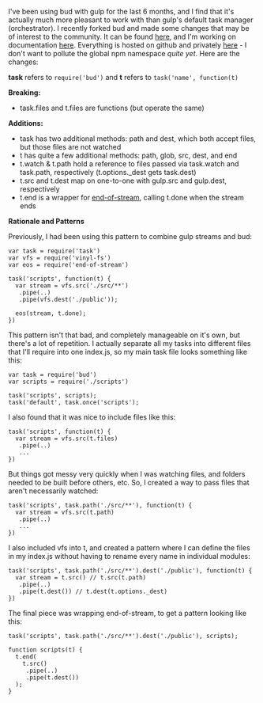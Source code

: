 I've been using bud with gulp for the last 6 months, and I find that it's actually much more pleasant to work with than gulp's default task manager (orchestrator). I recently forked bud and made some changes that may be of interest to the community. It can be found [here](https://github.com/RnbWd/bud), and I'm working on documentation [here](https://github.com/RnbWd/gulp-bud). Everything is hosted on github and privately [here](https://nasync.com) - I don't want to pollute the global npm namespace *quite yet*. Here are the changes: 

**task** refers to `require('bud')` and **t** refers to `task('name', function(t)`

**Breaking:**

- task.files and t.files are functions (but operate the same)

**Additions:**

- task has two additional methods: path and dest, which both accept files, but those files are not watched
- t has quite a few additional methods: path, glob, src, dest, and end
- t.watch & t.path hold a reference to files passed via task.watch and task.path, respectively (t.options._dest gets task.dest)
- t.src and t.dest map on one-to-one with gulp.src and gulp.dest, respectively
- t.end is a wrapper for [end-of-stream](https://www.npmjs.com/package/end-of-stream), calling t.done when the stream ends

**Rationale and Patterns**

Previously, I had been using this pattern to combine gulp streams and bud:

```
var task = require('task')
var vfs = require('vinyl-fs')
var eos = require('end-of-stream')

task('scripts', function(t) {
  var stream = vfs.src('./src/**')
   .pipe(..)
   .pipe(vfs.dest('./public'));
   
  eos(stream, t.done);
})
```

This pattern isn't that bad, and completely manageable on it's own, but there's a lot of repetition. I actually separate all my tasks into different files that I'll require into one index.js, so my main task file looks something like this:

```
var task = require('bud')
var scripts = require('./scripts')

task('scripts', scripts);
task('default', task.once('scripts');
```

I also found that it was nice to include files like this:

```
task('scripts', function(t) {
  var stream = vfs.src(t.files)
   .pipe(..)
   ...
})
```

But things got messy very quickly when I was watching files, and folders needed to be built before others, etc. So, I created a way to pass files that aren't necessarily watched:

```
task('scripts', task.path('./src/**'), function(t) {
  var stream = vfs.src(t.path)
   .pipe(..)
   ...
})
```

I also included vfs into t, and created a pattern where I can define the files in my index.js without having to rename every name in individual modules:

```
task('scripts', task.path('./src/**').dest('./public'), function(t) {
  var stream = t.src() // t.src(t.path)
   .pipe(..)
   .pipe(t.dest()) // t.dest(t.options._dest)
})
```

The final piece was wrapping end-of-stream, to get a pattern looking like this:

```
task('scripts', task.path('./src/**').dest('./public'), scripts);

function scripts(t) {
  t.end(
    t.src() 
     .pipe(..)
     .pipe(t.dest())
  );
}
```
